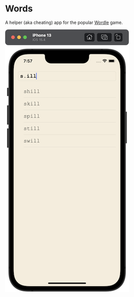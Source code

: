 # Words
A helper (aka cheating) app for the popular [Wordle](https://www.nytimes.com/games/wordle/index.html) game.

![iPhone screen shot](screenshot.png)  